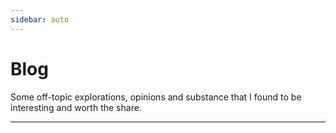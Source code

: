 ```yaml
---
sidebar: auto
---
```


# Blog

Some off-topic explorations, opinions and substance that I found to be interesting and worth the share.

---

<section-contents />